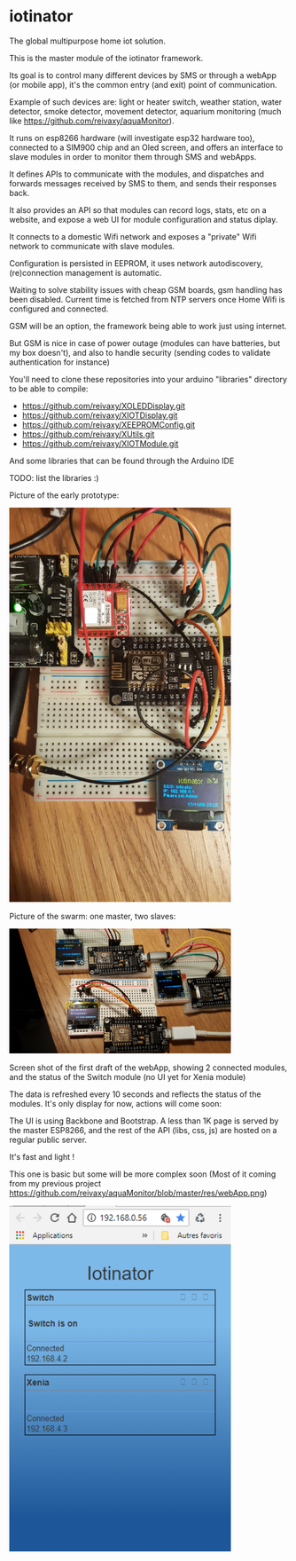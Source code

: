 # iotinator
The global multipurpose home iot solution.

This is the master module of the iotinator framework.

Its goal is to control many different devices by SMS or through a webApp (or mobile app), it's the common entry (and exit) point of communication.

Example of such devices are: light or heater switch, weather station, water detector, smoke detector, movement detector, aquarium monitoring (much like https://github.com/reivaxy/aquaMonitor).

It runs on esp8266 hardware (will investigate esp32 hardware too), connected to a SIM900 chip and an Oled screen, and offers an interface to slave modules in order to monitor them through SMS and webApps.

It defines APIs to communicate with the modules, and dispatches and forwards messages received by SMS to them, and sends their responses back.

It also provides an API so that modules can record logs, stats, etc on a website, and expose a web UI for module configuration and status diplay.

It connects to a domestic Wifi network and exposes a "private" Wifi network to communicate with slave modules.

Configuration is persisted in EEPROM, it uses network autodiscovery, (re)connection management is automatic.


Waiting to solve stability issues with cheap GSM boards, gsm handling has been disabled. Current time is fetched from NTP servers once Home Wifi is configured and connected.

GSM will be an option, the framework being able to work just using internet.

But GSM is nice in case of power outage (modules can have batteries, but my box doesn't), and also to handle security
(sending codes to validate authentication for instance)

You'll need to clone these repositories into your arduino "libraries" directory to be able to compile:

- https://github.com/reivaxy/XOLEDDisplay.git 
- https://github.com/reivaxy/XIOTDisplay.git
- https://github.com/reivaxy/XEEPROMConfig.git
- https://github.com/reivaxy/XUtils.git
- https://github.com/reivaxy/XIOTModule.git

And some libraries that can be found through the Arduino IDE

TODO: list the libraries :)

Picture of the early prototype:

<img src="resources/prototype.jpg" width="400px"/>

Picture of the swarm: one master, two slaves:

<img src="resources/swarm.jpg" width="400px"/>


Screen shot of the first draft of the webApp, showing 2 connected modules, and the status of the Switch module (no UI yet for Xenia module)

The data is refreshed every 10 seconds and reflects the status of the modules. It's only display for now, actions will come soon:

The UI is using Backbone and Bootstrap. A less than 1K page is served by the master ESP8266, and the rest of the API (libs, css, js) are hosted on a regular public server.

It's fast and light !

This one is basic but some will be more complex soon (Most of it coming from my previous project https://github.com/reivaxy/aquaMonitor/blob/master/res/webApp.png)

<img src="resources/webApp.png" width="400px"/>